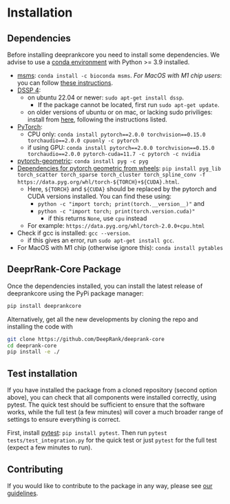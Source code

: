 # Installation

## Dependencies

Before installing deeprankcore you need to install some dependencies. We advise to use a [conda environment](https://conda.io/projects/conda/en/latest/user-guide/tasks/manage-environments.html) with Python >= 3.9 installed. 

* [msms](https://ssbio.readthedocs.io/en/latest/instructions/msms.html): `conda install -c bioconda msms`. *For MacOS with M1 chip users*: you can follow [these instructions](https://ssbio.readthedocs.io/en/latest/instructions/msms.html).
* [DSSP 4](https://swift.cmbi.umcn.nl/gv/dssp/): 
  * on ubuntu 22.04 or newer: `sudo apt-get install dssp`.
    * If the package cannot be located, first run `sudo apt-get update`.
  * on older versions of ubuntu or on mac, or lacking sudo priviliges: install from [here](https://github.com/pdb-redo/dssp), following the instructions listed.
* [PyTorch](https://pytorch.org/):
  * CPU only: `conda install pytorch==2.0.0 torchvision==0.15.0 torchaudio==2.0.0 cpuonly -c pytorch`
  * if using GPU: `conda install pytorch==2.0.0 torchvision==0.15.0 torchaudio==2.0.0 pytorch-cuda=11.7 -c pytorch -c nvidia`
* [pytorch-geometric](https://pytorch-geometric.readthedocs.io/en/latest/notes/installation.html): `conda install pyg -c pyg`
* [Dependencies for pytorch geometric from wheels](https://pytorch-geometric.readthedocs.io/en/latest/install/installation.html#installation-from-wheels): `pip install pyg_lib torch_scatter torch_sparse torch_cluster torch_spline_conv -f https://data.pyg.org/whl/torch-${TORCH}+${CUDA}.html`. 
  - Here, `${TORCH}` and `${CUDA}` should be replaced by the pytorch and CUDA versions installed. You can find these using:
    - `python -c "import torch; print(torch.__version__)"` and
    - `python -c "import torch; print(torch.version.cuda)"`
      - if this returns `None`, use `cpu` instead
  - For example: `https://data.pyg.org/whl/torch-2.0.0+cpu.html`
* Check if gcc is installed: `gcc --version`.
  * if this gives an error, run `sudo apt-get install gcc`.
* For MacOS with M1 chip (otherwise ignore this): `conda install pytables`

## DeeprRank-Core Package

Once the dependencies installed, you can install the latest release of deeprankcore using the PyPi package manager:

```bash
pip install deeprankcore
```

Alternatively, get all the new developments by cloning the repo and installing the code with

```bash
git clone https://github.com/DeepRank/deeprank-core
cd deeprank-core
pip install -e ./
```

## Test installation

If you have installed the package from a cloned repository (second option above), you can check that all components were installed correctly, using pytest.
The quick test should be sufficient to ensure that the software works, while the full test (a few minutes) will cover a much broader range of settings to ensure everything is correct.

First, install [pytest](https://docs.pytest.org/): `pip install pytest`.
Then run `pytest tests/test_integration.py` for the quick test or just `pytest` for the full test (expect a few minutes to run).

## Contributing
If you would like to contribute to the package in any way, please see [our guidelines](CONTRIBUTING.rst).
